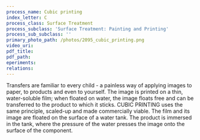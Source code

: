 ```yaml
---
process_name: Cubic printing
index_letter: C
process_class: Surface Treatment
process_subclass: 'Surface Treatment: Painting and Printing'
process_sub_subclass: ''
primary_photo_path: /photos/2095_cubic_printing.png
video_uri:
pdf_title:
pdf_path:
eperiments:
relations:
---
```


Transfers are familiar to every child - a painless way of applying images to paper, to products and even to yourself. The image is printed on a thin, water-soluble film; when floated on water, the image floats free and can be transferred to the product to which it sticks. CUBIC PRINTING uses the same principle, scaled-up and made commercially viable. The film and its image are floated on the surface of a water tank. The product is immersed in the tank, where the pressure of the water presses the image onto the surface of the component.


